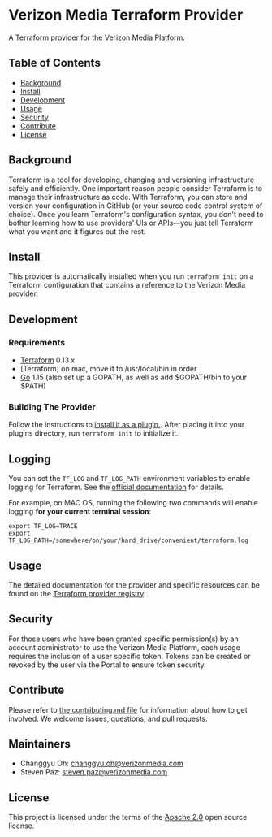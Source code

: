 # Verizon Media Terraform Provider
A Terraform provider for the Verizon Media Platform.

## Table of Contents

- [Background](#background)
- [Install](#install)
- [Development](#development)
- [Usage](#usage)
- [Security](#security)
- [Contribute](#contribute)
- [License](#license)

## Background

Terraform is a tool for developing, changing and versioning infrastructure safely and efficiently. One important reason people consider Terraform is to manage their infrastructure as code. With Terraform, you can store and version your configuration in GitHub (or your source code control system of choice). Once you learn Terraform's configuration syntax, you don't need to bother learning how to use providers' UIs or APIs—you just tell Terraform what you want and it figures out the rest.

## Install
This provider is automatically installed when you run `terraform init` on a Terraform configuration that contains a reference to the Verizon Media provider.

## Development
### Requirements
-    [Terraform](https://www.terraform.io/downloads.html) 0.13.x
-    [Terraform] on mac, move it to /usr/local/bin in order
-    [Go](https://golang.org/) 1.15 (also set up a GOPATH, as well as add $GOPATH/bin to your $PATH)

### Building The Provider
Follow the instructions to [install it as a plugin.](https://www.terraform.io/docs/plugins/basics.html#installing-a-plugin). After placing it into your plugins directory, run `terraform init` to initialize it.

## Logging
You can set the `TF_LOG` and `TF_LOG_PATH` environment variables to enable logging for Terraform. See the [official documentation](https://www.terraform.io/docs/internals/debugging.html) for details.

For example, on MAC OS, running the following two commands will enable logging **for your current terminal session**:
```
export TF_LOG=TRACE
export TF_LOG_PATH=/somewhere/on/your/hard_drive/convenient/terraform.log
```

## Usage
The detailed documentation for the provider and specific resources can be found on the [Terraform provider registry](https://registry.terraform.io/providers/EdgeCast/ec/latest/docs).

## Security

For those users who have been granted specific permission(s) by an account administrator to use the Verizon Media Platform, each usage requires the inclusion of a user specific token. Tokens can be created or revoked by the user via the Portal to ensure token security.

## Contribute

Please refer to [the contributing.md file](Contributing.md) for information about how to get involved. We welcome issues, questions, and pull requests.

## Maintainers
- Changgyu Oh: changgyu.oh@verizonmedia.com
- Steven Paz: steven.paz@verizonmedia.com

## License
This project is licensed under the terms of the [Apache 2.0](LICENSE) open source license.